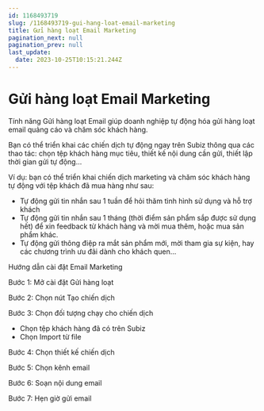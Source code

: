 ```yaml
---
id: 1168493719
slug: /1168493719-gui-hang-loat-email-marketing
title: Gửi hàng loạt Email Marketing
pagination_next: null
pagination_prev: null
last_update:
  date: 2023-10-25T10:15:21.244Z
---
```


# Gửi hàng loạt Email Marketing




Tính năng Gửi hàng loạt Email giúp doanh nghiệp tự động hóa gửi hàng loạt email quảng cáo và chăm sóc khách hàng.



Bạn có thể triển khai các chiến dịch tự động ngay trên Subiz thông qua các thao tác: chọn tệp khách hàng mục tiêu, thiết kế nội dung cần gửi, thiết lập thời gian gửi tự động…



Ví dụ: bạn có thể triển khai chiến dịch marketing và chăm sóc khách hàng tự động với tệp khách đã mua hàng như sau: 

- Tự động gửi tin nhắn sau 1 tuần để hỏi thăm tình hình sử dụng và hỗ trợ khách
- Tự động gửi tin nhắn sau 1 tháng (thời điểm sản phẩm sắp được sử dụng hết) để xin feedback từ khách hàng và mời mua thêm, hoặc mua sản phẩm khác.
- Tự động gửi thông điệp ra mắt sản phẩm mới, mời tham gia sự kiện, hay các chương trình ưu đãi dành cho khách quen…



Hướng dẫn cài đặt Email Marketing



Bước 1: Mở cài đặt Gửi hàng loạt





Bước 2: Chọn nút Tạo chiến dịch



Bước 3: Chọn đối tượng chạy cho chiến dịch

- Chọn tệp khách hàng đã có trên Subiz
- Chọn Import từ file



Bước 4: Chọn thiết kế chiến dịch



Bước 5: Chọn kênh email 



Bước 6: Soạn nội dung email



Bước 7: Hẹn giờ gửi email